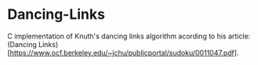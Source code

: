 # Dancing-Links
C implementation of Knuth's dancing links algorithm acording to his article: (Dancing Links)[https://www.ocf.berkeley.edu/~jchu/publicportal/sudoku/0011047.pdf].
